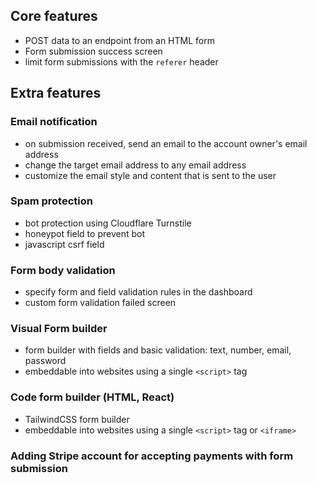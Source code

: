 ## Core features

- POST data to an endpoint from an HTML form
- Form submission success screen
- limit form submissions with the `referer` header

## Extra features

### Email notification

- on submission received, send an email to the account owner's email address
- change the target email address to any email address
- customize the email style and content that is sent to the user

### Spam protection

- bot protection using Cloudflare Turnstile
- honeypot field to prevent bot
- javascript csrf field

### Form body validation

- specify form and field validation rules in the dashboard
- custom form validation failed screen

### Visual Form builder

- form builder with fields and basic validation: text, number, email, password
- embeddable into websites using a single `<script>` tag

### Code form builder (HTML, React)

- TailwindCSS form builder
- embeddable into websites using a single `<script>` tag or `<iframe>`

### Adding Stripe account for accepting payments with form submission
